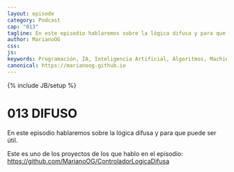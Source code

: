 ```yaml
---
layout: episode
category: Podcast
cap: "013"
tagline: En este episodio hablaremos sobre la lógica difusa y para que puede ser útil.
author: MarianoOG
css: 
js: 
keywords: Programación, IA, Inteligencia Artificial, Algoritmos, Machine Learning, Ciencia de Datos, Software, marianoog, PodcastAlgoritmos
canonical: https://marianoog.github.io
---
```

{% include JB/setup %}

# 013 DIFUSO

En este episodio hablaremos sobre la lógica difusa y para que puede ser útil.

Este es uno de los proyectos de los que hablo en el episodio: https://github.com/MarianoOG/ControladorLogicaDifusa